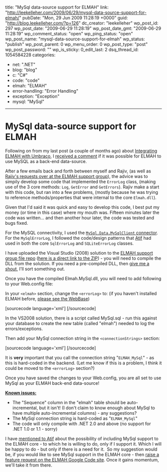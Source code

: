 title: "MySql data-source support for ELMAH"
link: "http://leekelleher.com/2009/06/29/mysql-data-source-support-for-elmah/"
pubDate: "Mon, 29 Jun 2009 11:28:19 +0000"
guid: "http://blog.leekelleher.com/?p=126"
dc_creator: "leekelleher"
wp_post_id: 297
wp_post_date: "2009-06-29 11:28:19"
wp_post_date_gmt: "2009-06-29 11:28:19"
wp_comment_status: "open"
wp_ping_status: "open"
wp_post_name: "mysql-data-source-support-for-elmah"
wp_status: "publish"
wp_post_parent: 0
wp_menu_order: 0
wp_post_type: "post"
wp_post_password: ""
wp_is_sticky: 0_edit_last: 2
dsq_thread_id: 1054584228
categories:
  - net: ".NET"
  - blog: "blog"
  - c: "C#"
  - code: "code"
  - elmah: "ELMAH"
  - error-handling: "Error Handling"
  - exception: "Exception"
  - mysql: "MySql"

---

# MySql data-source support for ELMAH

Following on from my last post (a couple of months ago) about <a href="http://blog.leekelleher.com/2009/04/23/integrating-elmah-with-umbraco/">Integrating ELMAH with Umbraco</a>, I <a href="http://blog.leekelleher.com/2009/04/23/integrating-elmah-with-umbraco/#comment-182">received a comment</a> if it was possible for ELMAH to use MySQL as a back-end data-source.

After a few emails back and forth between myself and Rajiv, (as well as <a href="http://groups.google.com/group/elmah/browse_thread/thread/33d2597ad0fd15cd">Rajiv's requests over at the ELMAH support group</a>), the advice was to simpily develop some code that implemented the <code>ErrorLog</code> class, (making use of the 3 core methods: <code>Log</code>, <code>GetError</code> and <code>GetErrors</code>). Rajiv make a start with this code, but ran into a few problems, (mostly because he was trying to reference methods/properties that were internal to the core <code>Elmah.dll</code>).

Given that I'd said it was quick and easy to develop this code, I best put my money (or time in this case) where my mouth was. Fifteen minutes later the code was written... and then another hour later, the code was tested and bugs fixed.

For the MySQL connectivity, I used the <a href="http://dev.mysql.com/downloads/connector/net/6.0.html"><code>MySql.Data.MySqlClient</code> connector</a>. For the <code>MySqlErrorLog</code>, I followed the code/design patterns that <a title="Atif Aziz" href="http://www.raboof.com/">Atif</a> had used in both the core <code>SqlErrorLog</code> and <code>SQLiteErrorLog</code> classes.

I have uploaded the Visual Studio (2008) solution to the <a href="http://groups.google.com/group/elmah/files">ELMAH support group file repo</a> (<a href="http://elmah.googlegroups.com/web/Elmah.MySql.zip">here is a direct link to the ZIP</a>) - you will need to compile the DLL from the solution. If you need a pre-compiled DLL, then <a href="http://leekelleher.com/contact">give me a shout</a>, I'll sort something out.

Once you have the compiled Elmah.MySql.dll, you will need to add following to your Web.config file:

In your <code>&lt;elmah&gt;</code> section, change the <code>&lt;errorLog&gt;</code> to: (if you haven't installed ELMAH before, <a href="http://code.google.com/p/elmah/wiki/WebBase">please see the WebBase</a>)

[sourcecode language='xml']
<errorLog type="Elmah.MySqlErrorLog, Elmah.MySql" />
[/sourcecode]

In the VS2008 solution, there is a script called MySql.sql - run this against your database to create the new table (called "elmah") needed to log the errors/exceptions.

Then add your MySql connection string in the <code>&lt;connectionStrings&gt;</code> section:

[sourcecode language='xml']
<add name="ELMAH_MySql" connectionString="SERVER=localhost;DATABASE=elmah;USER=XXXX;PASSWORD=XXXX;" />
[/sourcecode]

It is <strong>very</strong> important that you call the connection string "<code>ELMAH_MySql</code>" - as this is hard-coded in the backend. (Let me know if this is a problem, I think it could be moved to the <code>&lt;errorLog&gt;</code> section?)

Once you have saved the changes to your Web.config, you are all set to use MySql as your ELMAH back-end data-source!

<strong><span style="text-decoration:underline;">Known issues:</span></strong>
<ul>
	<li>The "Sequence" column in the "elmah" table should be auto-incremental, but it isn't! (I don't claim to know enough about MySql to have multiple auto-incremental columns) - any suggestions?</li>
	<li>The MySql connection string is hard-coded as "<code>ELMAH_MySql</code>"</li>
	<li>The code will only compile with .NET 2.0 and above (no support for .NET 1.0 or 1.1 - sorry)</li>
</ul>
I have <a href="http://twitter.com/raboof/status/2076357031">mentioned to Atif</a> about the possibility of including MySql support to the ELMAH core - to which he is willing to do, only if I support it. Which I will be happy to do - but only if there is a need for it.  So my suggestion would be, if you would like to see MySql support in the ELMAH core - then <a href="http://code.google.com/p/elmah/issues/list">raise a feature request on the ELMAH Google Code site</a>. Once it gains momentum, we'll take it from there.